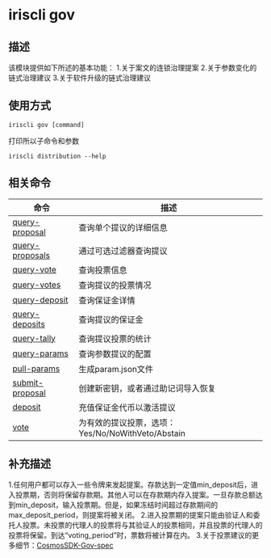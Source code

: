 # iriscli gov

## 描述

该模块提供如下所述的基本功能：
1.关于案文的连锁治理提案
2.关于参数变化的链式治理建议
3.关于软件升级的链式治理建议

## 使用方式

```shell
iriscli gov [command]
```

打印所以子命令和参数
```
iriscli distribution --help
```

## 相关命令

| 命令                                  | 描述                                                             |
| ------------------------------------- | --------------------------------------------------------------- |
| [query-proposal](query-proposal.md)   | 查询单个提议的详细信息                                             |
| [query-proposals](query-proposals.md) | 通过可选过滤器查询提议                                             |
| [query-vote](query-vote.md)           | 查询投票信息                                                      |
| [query-votes](query-votes.md)         | 查询提议的投票情况                                                 |
| [query-deposit](query-deposit.md)     | 查询保证金详情                                                    |
| [query-deposits](query-deposits.md)   | 查询提议的保证金                                                  |
| [query-tally](query-tally.md)         | 查询提议投票的统计                                                 |
| [query-params](query-params.md)       | 查询参数提议的配置                                                 |
| [pull-params](pull-params.md)         | 生成param.json文件                                               |
| [submit-proposal](submit-proposal.md) | 创建新密钥，或者通过助记词导入恢复                                   |
| [deposit](deposit.md)                 | 充值保证金代币以激活提议                                            |
| [vote](vote.md)                       | 为有效的提议投票，选项：Yes/No/NoWithVeto/Abstain                   |

## 补充描述

1.任何用户都可以存入一些令牌来发起提案。存款达到一定值min_deposit后，进入投票期，否则将保留存款期。其他人可以在存款期内存入提案。一旦存款总额达到min_deposit，输入投票期。但是，如果冻结时间超过存款期间的max_deposit_period，则提案将被关闭。
2.进入投票期的提案只能由验证人和委托人投票。未投票的代理人的投票将与其验证人的投票相同，并且投票的代理人的投票将保留。到达“voting_period”时，票数将被计算在内。
3.关于投票建议的更多细节：[CosmosSDK-Gov-spec](https://github.com/cosmos/cosmos-sdk/blob/develop/docs/spec/governance/overview.md)
